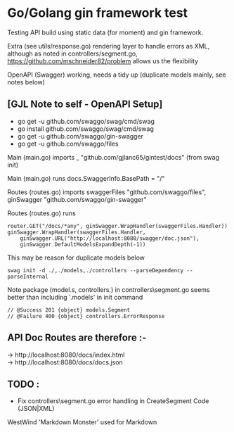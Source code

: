 # Go/Golang gin framework test

Testing API build using static data (for moment) and gin framework.

Extra (see utils/response.go) rendering layer to handle errors as XML,
  although as noted in controllers/segment.go, https://github.com/mschneider82/problem
  allows us the flexibility

OpenAPI (Swagger) working, needs a tidy up (duplicate models mainly, see notes below)<br>

## [GJL Note to self - OpenAPI Setup]

* go get -u github.com/swaggo/swag/cmd/swag
* go install github.com/swaggo/swag/cmd/swag
* go get -u github.com/swaggo/gin-swagger
* go get -u github.com/swaggo/files

Main (main.go) imports _ "github.com/gjlanc65/gintest/docs" (from swag init)<br>

Main (main.go) runs docs.SwaggerInfo.BasePath = "/"<br>

Routes (routes.go) imports 	swaggerFiles "github.com/swaggo/files", ginSwagger
"github.com/swaggo/gin-swagger"<br>

Routes (routes.go) runs
```
router.GET("/docs/*any", ginSwagger.WrapHandler(swaggerFiles.Handler))
ginSwagger.WrapHandler(swaggerFiles.Handler,
	ginSwagger.URL("http://localhost:8080/swagger/doc.json"),
	ginSwagger.DefaultModelsExpandDepth(-1))
```
This may be reason for duplicate models below<br>

```plaintext
swag init -d ./,./models,./controllers --parseDependency --parseInternal
```

Note package (model.s, controllers.) in controllers\segment.go seems better than including '.models' in init command
```
// @Success 201 {object} models.Segment
// @Failure 400 {object} controllers.ErrorResponse
```

## API Doc Routes are therefore :-

-> http://localhost:8080/docs/index.html<br>
-> http://localhost:8080/docs/docs.json

## TODO :
* Fix controllers\segment.go error handling in CreateSegment Code (JSON|XML)

WestWind 'Markdown Monster' used for Markdown